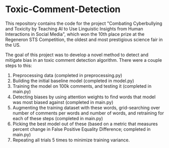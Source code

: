 # Toxic-Comment-Detection

This repository contains the code for the project "Combating Cyberbullying and Toxicity by Teaching AI to Use Linguistic Insights from Human Interactions in Social Media", which won the 10th place prize at the Regeneron STS Competition, the oldest and most prestigious science fair in the US.

The goal of this project was to develop a novel method to detect and mitigate bias in an toxic comment detection algorithm. There were a couple steps to this:

1. Preprocessing data (completed in preprocessing.py)
2. Building the initial baseline model (completed in model.py)
3. Training the model on 100k comments, and testing it (completed in main.py)
4. Detecting biases by using attention weights to find words that model was most biased against (completed in main.py)
5. Augmenting the training dataset with these words, grid-searching over number of comments per words and number of words, and retraining for each of these steps (completed in main.py)
6. Picking the best model out of these (based on a metric that measures percent change in False Positive Equality Difference; completed in main.py)
7. Repeating all trials 5 times to minimize training variance.
